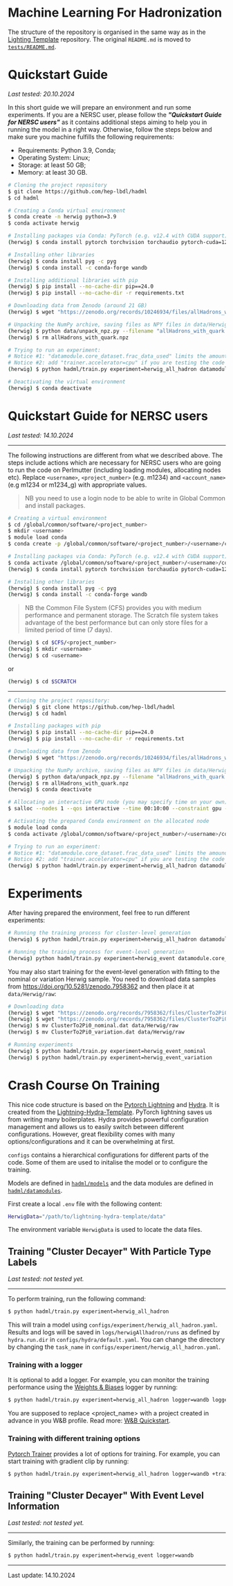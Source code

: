 # Machine Learning For Hadronization

The structure of the repository is organised in the same way as in the 
[Lighting Template](https://github.com/ashleve/lightning-hydra-template) repository.
The original `README.md` is moved to [`tests/README.md`](tests/README.md).

# Quickstart Guide

*Last tested: 20.10.2024*


In this short guide we will prepare an environment and run some experiments. If you are a NERSC user,
please follow the ***"Quickstart Guide for NERSC users"*** as it contains additional steps aiming
to help you in running the model in a right way. Otherwise, follow the steps below and make sure you
machine fulfills the following requirements:

* Requirements: Python 3.9, Conda;
* Operating System: Linux;
* Storage: at least 50 GB;
* Memory: at least 30 GB.

```bash
# Cloning the project repository
$ git clone https://github.com/hep-lbdl/hadml
$ cd hadml

# Creating a Conda virtual environment
$ conda create -n herwig python=3.9
$ conda activate herwig

# Installing packages via Conda: PyTorch (e.g. v12.4 with CUDA support) according to the instructions: https://pytorch.org/get-started/
(herwig) $ conda install pytorch torchvision torchaudio pytorch-cuda=12.4 -c pytorch -c nvidia

# Installing other libraries
(herwig) $ conda install pyg -c pyg 
(herwig) $ conda install -c conda-forge wandb  

# Installing additional libraries with pip
(herwig) $ pip install --no-cache-dir pip==24.0
(herwig) $ pip install --no-cache-dir -r requirements.txt

# Downloading data from Zenodo (around 21 GB)
(herwig) $ wget "https://zenodo.org/records/10246934/files/allHadrons_with_quark.npz"

# Unpacking the NumPy archive, saving files as NPY files in data/Herwig/cache/ and getting rid of the archive
(herwig) $ python data/unpack_npz.py --filename "allHadrons_with_quark.npz"
(herwig) $ rm allHadrons_with_quark.npz

# Trying to run an experiment:
# Notice #1: "datamodule.core_dataset.frac_data_used" limits the amount of data used for training;
# Notice #2: add "trainer.accelerator=cpu" if you are testing the code on CPUs.
(herwig) $ python hadml/train.py experiment=herwig_all_hadron datamodule.core_dataset.cache_dir=data/Herwig/cache/ datamodule.core_dataset.frac_data_used=0.05 

# Deactivating the virtual environment
(herwig) $ conda deactivate
```

# Quickstart Guide for NERSC users


*Last tested: 14.10.2024*

---

The following instructions are different from what we described above. The steps include actions 
which are necessary for NERSC users who are going to run the code on Perlmutter (including loading
modules, allocating nodes etc). Replace `<username>`, `<project_number>` (e.g. m1234) and 
`<account_name>` (e.g m1234 or m1234_g) with appropriate values.

> NB you need to use a login node to be able to write in Global Common and install packages. 

```bash
# Creating a virtual environment
$ cd /global/common/software/<project_number>
$ mkdir <username>
$ module load conda
$ conda create -p /global/common/software/<project_number>/<username>/conda/herwig python=3.9

# Installing packages via Conda: PyTorch (e.g. v12.4 with CUDA support) according to the instructions: https://pytorch.org/get-started/
$ conda activate /global/common/software/<project_number>/<username>/conda/herwig
(herwig) $ conda install pytorch torchvision torchaudio pytorch-cuda=12.4 -c pytorch -c nvidia

# Installing other libraries
(herwig) $ conda install pyg -c pyg 
(herwig) $ conda install -c conda-forge wandb
```

> NB the Common File System (CFS) provides you with medium performance and permanent storage. 
The Scratch file system takes advantage of the best performance but can only store files for a 
limited period of time (7 days).

```bash
(herwig) $ cd $CFS/<project_number>
(herwig) $ mkdir <username>
(herwig) $ cd <username>
```

or

```bash
(herwig) $ cd $SCRATCH
```
---

```bash
# Cloning the project repository:
(herwig) $ git clone https://github.com/hep-lbdl/hadml
(herwig) $ cd hadml

# Installing packages with pip    
(herwig) $ pip install --no-cache-dir pip==24.0
(herwig) $ pip install --no-cache-dir -r requirements.txt

# Downloading data from Zenodo
(herwig) $ wget "https://zenodo.org/records/10246934/files/allHadrons_with_quark.npz"

# Unpacking the NumPy archive, saving files as NPY files in data/Herwig/cache/ and getting rid of the archive
(herwig) $ python data/unpack_npz.py --filename "allHadrons_with_quark.npz"
(herwig) $ rm allHadrons_with_quark.npz
(herwig) $ conda deactivate

# Allocating an interactive GPU node (you may specify time on your own)
$ salloc --nodes 1 --qos interactive --time 00:10:00 --constraint gpu --gpus 4 --account <account_name, e.g. m1234 or m1234_g>

# Activating the prepared Conda environment on the allocated node
$ module load conda
$ conda activate /global/common/software/<project_number>/<username>/conda/herwig

# Trying to run an experiment:
# Notice #1: "datamodule.core_dataset.frac_data_used" limits the amound of data used;
# Notice #2: add "trainer.accelerator=cpu" if you are testing the code on CPUs.
(herwig) $ python hadml/train.py experiment=herwig_all_hadron datamodule.core_dataset.cache_dir=data/Herwig/cache/ datamodule.core_dataset.frac_data_used=0.05 
```

# Experiments
After having prepared the environment, feel free to run different experiments:

```bash
# Running the training process for cluster-level generation
(herwig) $ python hadml/train.py experiment=herwig_all_hadron datamodule.core_dataset.cache_dir=data/Herwig/cache/ 

# Running the training process for event-level generation
(herwig) python hadml/train.py experiment=herwig_event datamodule.core_dataset.cache_dir=data/Herwig/cache/ 
```

You may also start training for the event-level generation with fitting to the nominal or variation
Herwig sample. You need to download data samples from https://doi.org/10.5281/zenodo.7958362 and
then place it at `data/Herwig/raw`: 

```bash
# Downloading data
(herwig) $ wget "https://zenodo.org/records/7958362/files/ClusterTo2Pi0_nominal.dat"
(herwig) $ wget "https://zenodo.org/records/7958362/files/ClusterTo2Pi0_variation.dat"
(herwig) $ mv ClusterTo2Pi0_nominal.dat data/Herwig/raw
(herwig) $ mv ClusterTo2Pi0_variation.dat data/Herwig/raw

# Running experiments
(herwig) $ python hadml/train.py experiment=herwig_event_nominal
(herwig) $ python hadml/train.py experiment=herwig_event_variation
```

# Crash Course On Training
This nice code structure is based on the [Pytorch Lightning](https://www.pytorchlightning.ai/) and
[Hydra](https://hydra.cc/docs/intro/). It is created from the 
[Lightning-Hydra-Template](https://github.com/ashleve/lightning-hydra-template). 
PyTorch lightning saves us from writing many boilerplates. Hydra provides powerful configuration 
management and allows us to easily switch between different configurations.
However, great flexibility comes with many options/configurations and it can be overwhelming at first.

`configs` contains a hierarchical configurations for different parts of the code.
Some of them are used to initalise the model or to configure the training.

Models are defined in [`hadml/models`](hadml/models) and the data modules
are defined in [`hadml/datamodules`](hadml/datamodules).

First create a local `.env` file with the following content:
```bash
HerwigData="/path/to/lightning-hydra-template/data"
```
The environment variable `HerwigData` is used to locate the data files.

## Training "Cluster Decayer" With Particle Type Labels

*Last tested: not tested yet.*

---

To perform training, run the following command:
```bash
$ python hadml/train.py experiment=herwig_all_hadron
```
This will train a model using `configs/experiment/herwig_all_hadron.yaml`.
Results and logs will be saved in `logs/herwigAllhadron/runs` as defined by `hydra.run.dir` in 
`configs/hydra/default.yaml`. You can change the directory by changing the `task_name` in 
`configs/experiment/herwig_all_hadron.yaml`.

### Training with a logger
It is optional to add a logger. For example, you can monitor the training 
performance using the [Weights & Biases](https://wandb.ai/site) logger by running:

```bash
$ python hadml/train.py experiment=herwig_all_hadron logger=wandb logger.wandb.project=<project_name>
```
You are supposed to replace <project_name> with a project created in advance in you W&B profile.
Read more: [W&B Quickstart](https://docs.wandb.ai/quickstart).

### Training with different training options
[Pytorch Trainer](https://pytorch-lightning.readthedocs.io/en/latest/common/trainer.html) provides a 
lot of options for training. For example, you can start training with gradient clip by running:
```bash
$ python hadml/train.py experiment=herwig_all_hadron logger=wandb +trainer.gradient_clip_val=0.5
```

## Training "Cluster Decayer" With Event Level Information

*Last tested: not tested yet.*

---

Similarly, the training can be performed by running:
```bash
$ python hadml/train.py experiment=herwig_event logger=wandb
```
---
Last update: 14.10.2024